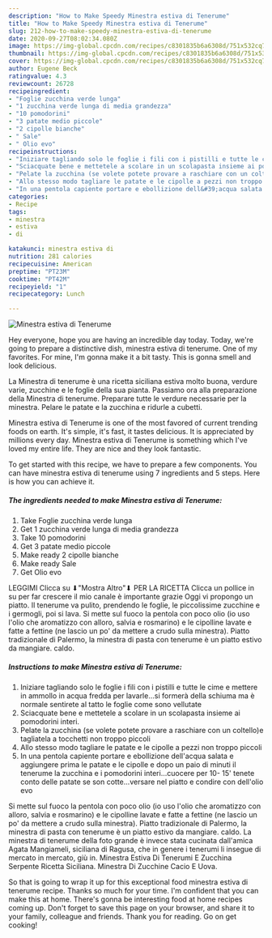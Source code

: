 ```yaml
---
description: "How to Make Speedy Minestra estiva di Tenerume"
title: "How to Make Speedy Minestra estiva di Tenerume"
slug: 212-how-to-make-speedy-minestra-estiva-di-tenerume
date: 2020-09-27T08:02:34.080Z
image: https://img-global.cpcdn.com/recipes/c8301835b6a6308d/751x532cq70/minestra-estiva-di-tenerume-recipe-main-photo.jpg
thumbnail: https://img-global.cpcdn.com/recipes/c8301835b6a6308d/751x532cq70/minestra-estiva-di-tenerume-recipe-main-photo.jpg
cover: https://img-global.cpcdn.com/recipes/c8301835b6a6308d/751x532cq70/minestra-estiva-di-tenerume-recipe-main-photo.jpg
author: Eugene Beck
ratingvalue: 4.3
reviewcount: 26728
recipeingredient:
- "Foglie zucchina verde lunga"
- "1 zucchina verde lunga di media grandezza"
- "10 pomodorini"
- "3 patate medio piccole"
- "2 cipolle bianche"
- " Sale"
- " Olio evo"
recipeinstructions:
- "Iniziare tagliando solo le foglie i fili con i pistilli e tutte le cime e mettere in ammollo in acqua fredda per lavarle...si formerà della schiuma ma è normale sentirete al tatto le foglie come sono vellutate"
- "Sciacquate bene e mettetele a scolare in un scolapasta insieme ai pomodorini interi."
- "Pelate la zucchina (se volete potete provare a raschiare con un coltello)e tagliatela a tocchetti non troppo piccoli"
- "Allo stesso modo tagliare le patate e le cipolle a pezzi non troppo piccoli"
- "In una pentola capiente portare e ebollizione dell&#39;acqua salata e aggiungere prima le patate e le cipolle e dopo un paio di minuti il tenerume la zucchina e i pomodorini interi...cuocere per 10- 15&#39; tenete conto delle patate se son cotte...versare nel piatto e condire con dell&#39;olio evo"
categories:
- Recipe
tags:
- minestra
- estiva
- di

katakunci: minestra estiva di 
nutrition: 281 calories
recipecuisine: American
preptime: "PT23M"
cooktime: "PT42M"
recipeyield: "1"
recipecategory: Lunch

---
```



![Minestra estiva di Tenerume](https://img-global.cpcdn.com/recipes/c8301835b6a6308d/751x532cq70/minestra-estiva-di-tenerume-recipe-main-photo.jpg)

Hey everyone, hope you are having an incredible day today. Today, we're going to prepare a distinctive dish, minestra estiva di tenerume. One of my favorites. For mine, I'm gonna make it a bit tasty. This is gonna smell and look delicious.

La Minestra di tenerume è una ricetta siciliana estiva molto buona, verdure varie, zucchine e le foglie della sua pianta. Passiamo ora alla preparazione della Minestra di tenerume. Preparare tutte le verdure necessarie per la minestra. Pelare le patate e la zucchina e ridurle a cubetti.

Minestra estiva di Tenerume is one of the most favored of current trending foods on earth. It's simple, it's fast, it tastes delicious. It is appreciated by millions every day. Minestra estiva di Tenerume is something which I've loved my entire life. They are nice and they look fantastic.


To get started with this recipe, we have to prepare a few components. You can have minestra estiva di tenerume using 7 ingredients and 5 steps. Here is how you can achieve it.

<!--inarticleads1-->

##### The ingredients needed to make Minestra estiva di Tenerume:

1. Take Foglie zucchina verde lunga
1. Get 1 zucchina verde lunga di media grandezza
1. Take 10 pomodorini
1. Get 3 patate medio piccole
1. Make ready 2 cipolle bianche
1. Make ready  Sale
1. Get  Olio evo


LEGGIMI Clicca su ⬇&#34;Mostra Altro&#34;⬇ PER LA RICETTA Clicca un pollice in su per far crescere il mio canale è importante grazie Oggi vi propongo un piatto. Il tenerume va pulito, prendendo le foglie, le piccolissime zucchine e i germogli, poi si lava. Si mette sul fuoco la pentola con poco olio (io uso l&#39;olio che aromatizzo con alloro, salvia e rosmarino) e le cipolline lavate e fatte a fettine (ne lascio un po&#39; da mettere a crudo sulla minestra). Piatto tradizionale di Palermo, la minestra di pasta con tenerume è un piatto estivo da mangiare. caldo. 

<!--inarticleads2-->

##### Instructions to make Minestra estiva di Tenerume:

1. Iniziare tagliando solo le foglie i fili con i pistilli e tutte le cime e mettere in ammollo in acqua fredda per lavarle...si formerà della schiuma ma è normale sentirete al tatto le foglie come sono vellutate
1. Sciacquate bene e mettetele a scolare in un scolapasta insieme ai pomodorini interi.
1. Pelate la zucchina (se volete potete provare a raschiare con un coltello)e tagliatela a tocchetti non troppo piccoli
1. Allo stesso modo tagliare le patate e le cipolle a pezzi non troppo piccoli
1. In una pentola capiente portare e ebollizione dell&#39;acqua salata e aggiungere prima le patate e le cipolle e dopo un paio di minuti il tenerume la zucchina e i pomodorini interi...cuocere per 10- 15&#39; tenete conto delle patate se son cotte...versare nel piatto e condire con dell&#39;olio evo


Si mette sul fuoco la pentola con poco olio (io uso l&#39;olio che aromatizzo con alloro, salvia e rosmarino) e le cipolline lavate e fatte a fettine (ne lascio un po&#39; da mettere a crudo sulla minestra). Piatto tradizionale di Palermo, la minestra di pasta con tenerume è un piatto estivo da mangiare. caldo. La minestra di tenerume della foto grande è invece stata cucinata dall&#39;amica Agata Mangiameli, siciliana di Ragusa, che in genere i tenerumi li insegue di mercato in mercato, giù in. Minestra Estiva Di Tenerumi E Zucchina Serpente Ricetta Siciliana. Minestra Di Zucchine Cacio E Uova. 

So that is going to wrap it up for this exceptional food minestra estiva di tenerume recipe. Thanks so much for your time. I'm confident that you can make this at home. There's gonna be interesting food at home recipes coming up. Don't forget to save this page on your browser, and share it to your family, colleague and friends. Thank you for reading. Go on get cooking!

